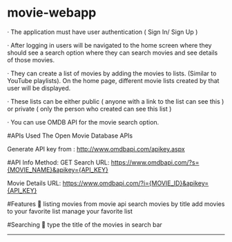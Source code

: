 # movie-webapp

·        The application must have user authentication ( Sign In/ Sign Up )

·        After logging in users will be navigated to the home screen where they should see a search option where they can search movies and see details of those movies.

·        They can create a list of movies by adding the movies to lists. (Similar to YouTube playlists). On the home page, different movie lists created by that user will be displayed.

·        These lists can be either public ( anyone with a link to the list can see this ) or private ( only the person who created can see this list )

·        You can use OMDB API for the movie search option.



#APIs Used
The Open Movie Database APIs

Generate API key from : http://www.omdbapi.com/apikey.aspx

#API Info
Method: GET
Search URL: https://www.omdbapi.com/?s={MOVIE_NAME}&apikey={API_KEY}

Movie Details URL: https://www.omdbapi.com/?i={MOVIE_ID}&apikey={API_KEY}



#Features 💼
 listing movies from movie api
 search movies by title
 add movies to your favorite list
 manage your favorite list
 
 
#Searching 🔎
type the title of the movies in search bar

______________________________________________________________________________________________________________________________________________________________________________________________________________________________________________________________________________________________________________________________________________
